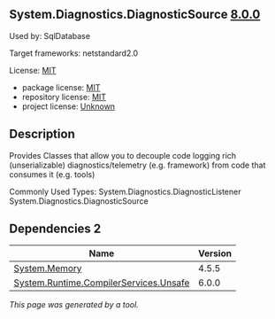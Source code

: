 System.Diagnostics.DiagnosticSource [8.0.0](https://www.nuget.org/packages/System.Diagnostics.DiagnosticSource/8.0.0)
--------------------

Used by: SqlDatabase

Target frameworks: netstandard2.0

License: [MIT](../../../../licenses/mit) 

- package license: [MIT](https://licenses.nuget.org/MIT) 
- repository license: [MIT](https://github.com/dotnet/runtime) 
- project license: [Unknown](https://dot.net/) 

Description
-----------
Provides Classes that allow you to decouple code logging rich (unserializable) diagnostics/telemetry (e.g. framework) from code that consumes it (e.g. tools)

Commonly Used Types:
System.Diagnostics.DiagnosticListener
System.Diagnostics.DiagnosticSource

Dependencies 2
-----------

|Name|Version|
|----------|:----|
|[System.Memory](../../../../packages/nuget.org/system.memory/4.5.5)|4.5.5|
|[System.Runtime.CompilerServices.Unsafe](../../../../packages/nuget.org/system.runtime.compilerservices.unsafe/6.0.0)|6.0.0|

*This page was generated by a tool.*